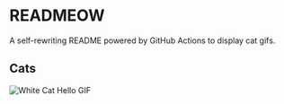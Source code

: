 # READMEOW

A self-rewriting README powered by GitHub Actions to display cat gifs.

## Cats

![White Cat Hello GIF](https://media2.giphy.com/media/v1.Y2lkPTlhY2QwMmRhZTU2M2E1MjdwZ2VoYXNvOGNwdzB1YmNmZ2VtbnVzdGR2dnNrNDRrcyZlcD12MV9naWZzX3NlYXJjaCZjdD1n/vFKqnCdLPNOKc/200.gif)

